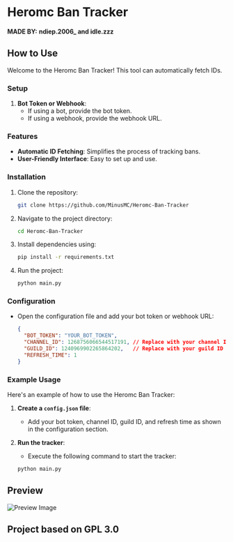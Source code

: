 # Heromc Ban Tracker

**MADE BY:** **ndiep.2006_ and idle.zzz**

## How to Use

Welcome to the Heromc Ban Tracker! This tool can automatically fetch IDs.

### Setup

1. **Bot Token or Webhook**:
   - If using a bot, provide the bot token.
   - If using a webhook, provide the webhook URL.

### Features

- **Automatic ID Fetching**: Simplifies the process of tracking bans.
- **User-Friendly Interface**: Easy to set up and use.

### Installation

1. Clone the repository:

    ```bash
    git clone https://github.com/MinusMC/Heromc-Ban-Tracker
    ```

2. Navigate to the project directory:

    ```bash
    cd Heromc-Ban-Tracker
    ```

3. Install dependencies using:

    ```bash
    pip install -r requirements.txt
    ```

4. Run the project:

    ```bash
    python main.py
    ```

### Configuration

- Open the configuration file and add your bot token or webhook URL:

    ```json
    {
      "BOT_TOKEN": "YOUR_BOT_TOKEN",
      "CHANNEL_ID": 1268756066544517191, // Replace with your channel ID
      "GUILD_ID": 1240969902265864202,   // Replace with your guild ID
      "REFRESH_TIME": 1
    }
    ```

### Example Usage

Here's an example of how to use the Heromc Ban Tracker:

1. **Create a `config.json` file**:
    - Add your bot token, channel ID, guild ID, and refresh time as shown in the configuration section.

2. **Run the tracker**:
    - Execute the following command to start the tracker:

    ```bash
    python main.py
    ```

## Preview

![Preview Image](https://cdn.discordapp.com/attachments/1262641976633851996/1269453856287227924/image.png?ex=66b01e88&is=66aecd08&hm=f7da52ca3c5ecd0705ba25d3808dd02a18b308dad263024b9b0d8b7e8fa37388&)

## Project based on GPL 3.0
